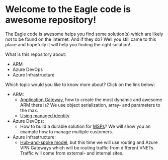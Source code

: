# Welcome to the Eagle code is awesome repository!
The Eagle code is awesome helps you find some solution(s) which are likely not to be found on the internet. And if they do? Well you still came to this place and hopefully it will help you finding the right solution!

What is this repository about:
- ARM
- Azure DevOps
- Azure Infrastructure

Which topic would you like to know more about? Click on the link below:
- ARM:
  - [Application Gateway](https://github.com/theeagle-code/is-awesome/blob/master/ARM/ApplicationGateway.md), how to create the most dynamic and awesome ARM there is? We use object serialization, array- and parameters to the max.
  - [Using managed identity](https://github.com/theeagle-code/is-awesome/blob/master/ARM/ManagedIdentity.md).
- Azure DevOps:
  - How to build a durable solution for [MSPs](https://github.com/theeagle-code/is-awesome/blob/master/Azure%20DevOps/MSP.md)? We will show you an example how to manage multiple customers.
- Azure Infrastructure:
  - [Hub-and-spoke model](https://github.com/theeagle-code/is-awesome/blob/master/Azure%20Infrastructure/HubandSpoke.md), but this time we will use routing and Azure VPN Gateways which will be routing traffic from different VNETs. Traffic will come from external- and internal sites.